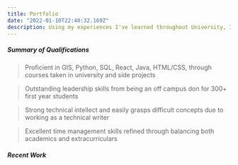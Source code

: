```yaml
---
title: Portfolio
date: "2022-01-10T22:40:32.169Z"
description: Using my experiences I've learned throughout University, I'll dive a little bit into how I manage my day and also some productivity techniques I really enjoy using.
---
```


##### Summary of Qualifications
> Proficient in GIS, Python, SQL, React, Java, HTML/CSS, through courses taken in university and side projects

> Outstanding leadership skills from being an off campus don for 300+ first year students

> Strong technical intellect and easily grasps difficult concepts due to working as a technical writer

> Excellent time management skills refined through balancing both academics and extracurriculars

##### Recent Work


